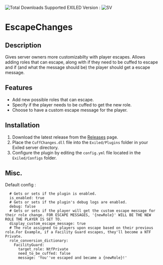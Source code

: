 
![Total Downloads](https://img.shields.io/github/downloads/NotIntense/CuffChanges/total)  Supported EXILED Version : ![SV](https://img.shields.io/badge/EXILED_-8.2.1-blue)

# EscapeChanges

## Description

Gives server owners more customizabilty with player escapes. Allows adding roles that can escape, along with if they need to be cuffed to escape and if (and what the message should be) the player should get a escape message.

## Features

- Add new possible roles that can escape.
- Specify if the player needs to be cuffed to get the new role.
- Choose to have a custom escape message for the player.

## Installation

1. Download the latest release from the [Releases](https://github.com/NotIntense/CuffChanges/releases) page.
2. Place the `CuffChanges.dll` file into the `Exiled/Plugins` folder in your Exiled server directory.
3. Configure the plugin by editing the `config.yml` file located in the `Exiled/Configs` folder.

## Misc.

Default config : 
```CF:
  # Gets or sets if the plugin is enabled.
  is_enabled: true
  # Gets or sets if the plugin's debug logs are enabled.
  debug: false
  # Gets or sets if the player will get the custom escape message for their role change. FOR ESCAPE MESSAGES, '{newRole}' WILL BE THE NEW ROLE THE PLAYER IS SET TO.
  display_custom_escape_message: true
  # The role assigned to players upon escape based on their previous role.For Example, if a Facility Guard escapes, they'll become a NTF Private.
  role_conversion_dictionary:
    FacilityGuard:
      target_role: NtfPrivate
      need_to_be_cuffed: false
      message: 'You''ve escaped and became a {newRole}!'
